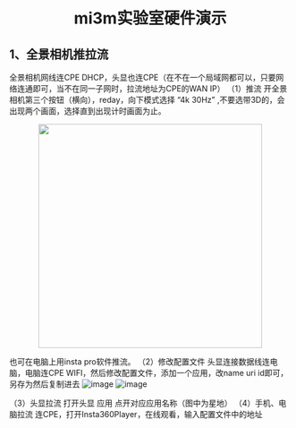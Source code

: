 
# <div align="center">mi3m实验室硬件演示</div>


## 1、全景相机推拉流
全景相机网线连CPE DHCP，头显也连CPE（在不在一个局域网都可以，只要网络连通即可，当不在同一子网时，拉流地址为CPE的WAN IP）
（1）推流
开全景相机第三个按钮（横向），reday，向下模式选择 “4k 30Hz” ,不要选带3D的，会出现两个画面，选择直到出现计时画面为止。
<div align="center"><img src="https://user-images.githubusercontent.com/32926995/232017623-48db9cd4-3932-483e-9b10-430aa0e15b69.png" width="400"></div>

 
也可在电脑上用insta pro软件推流。
（2）修改配置文件
头显连接数据线连电脑，电脑连CPE WIFI，然后修改配置文件，添加一个应用，改name uri id即可，另存为然后复制进去
 ![image](https://user-images.githubusercontent.com/32926995/232017907-e9808156-752c-426d-8929-78fc6412baba.png)
![image](https://user-images.githubusercontent.com/32926995/232017973-722e5a6e-a8b4-4f00-a4de-ddf4fe3a4755.png)

（3）头显拉流
打开头显  应用  点开对应应用名称（图中为星地）
（4）手机、电脑拉流
连CPE，打开Insta360Player，在线观看，输入配置文件中的地址

